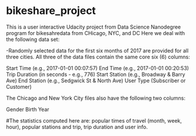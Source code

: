 # bikeshare_project
This is a user interactive Udacity project from Data Science Nanodegree program for bikesahredata from CHicago, NYC, and DC
Here we deal with the following data set:

-Randomly selected data for the first six months of 2017 are provided for all three cities. All three of the data files contain the same core six (6) columns:

Start Time (e.g., 2017-01-01 00:07:57)
End Time (e.g., 2017-01-01 00:20:53)
Trip Duration (in seconds - e.g., 776)
Start Station (e.g., Broadway & Barry Ave)
End Station (e.g., Sedgwick St & North Ave)
User Type (Subscriber or Customer)

The Chicago and New York City files also have the following two columns:

Gender
Birth Year

#The statistics computed here are: popular times of travel (month, week, hour), popular stations and trip, trip duration and user info.
